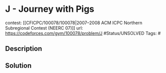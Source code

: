 # J - Journey with Pigs

contest: [[CFICPC/100078/100078|2007–2008 ACM ICPC Northern Subregional Contest (NEERC 07)]]
url: https://codeforces.com/gym/100078/problem/J
#Status/UNSOLVED
Tags: #

## Description

## Solution

